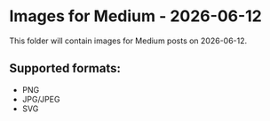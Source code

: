# Images for Medium - 2026-06-12

This folder will contain images for Medium posts on 2026-06-12.

## Supported formats:
- PNG
- JPG/JPEG
- SVG
